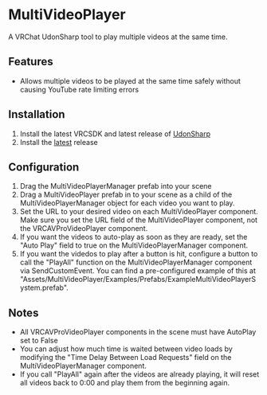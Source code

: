 # MultiVideoPlayer
A VRChat UdonSharp tool to play multiple videos at the same time.

## Features
- Allows multiple videos to be played at the same time safely without causing YouTube rate limiting errors

## Installation
1. Install the latest VRCSDK and latest release of [UdonSharp](https://github.com/MerlinVR/UdonSharp/releases/latest)
2. Install the [latest](https://github.com/dustuu/MultiVideoPlayer/releases) release

## Configuration
1. Drag the MultiVideoPlayerManager prefab into your scene
2. Drag a MultiVideoPlayer prefab in to your scene as a child of the MultiVideoPlayerManager  object for each video you want to play.
3. Set the URL to your desired video on each MultiVideoPlayer component. Make sure you set the URL field of the MultiVideoPlayer component, not the VRCAVProVideoPlayer component.
4. If you want the videos to auto-play as soon as they are ready, set the "Auto Play" field to true on the MultiVideoPlayerManager component.
5. If you want the videdos to play after a button is hit, configure a button to call the "PlayAll" function on the MultiVideoPlayerManager component via SendCustomEvent. You can find a pre-configured example of this at "Assets/MultiVideoPlayer/Examples/Prefabs/ExampleMultiVideoPlayerSystem.prefab".

## Notes
- All VRCAVProVideoPlayer components in the scene must have AutoPlay set to False
- You can adjust how much time is waited between video loads by modifying the "Time Delay Between Load Requests" field on the MultiVideoPlayerManager component.
- If you call "PlayAll" again after the videos are already playing, it will reset all videos back to 0:00 and play them from the beginning again.
